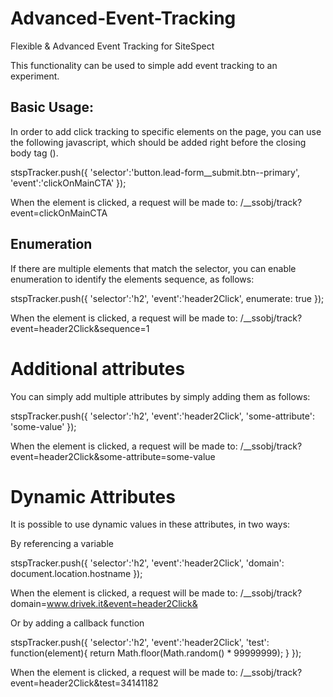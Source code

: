 # Advanced-Event-Tracking
Flexible &amp; Advanced Event Tracking for SiteSpect

This functionality can be used to simple add event tracking to an experiment.

## Basic Usage:

In order to add click tracking to specific elements on the page, you can use the following javascript, which should be added right before the closing body tag (</body>).

stspTracker.push({
	'selector':'button.lead-form__submit.btn--primary',
	'event':'clickOnMainCTA'
});

When the element is clicked, a request will be made to: /__ssobj/track?event=clickOnMainCTA


## Enumeration
If there are multiple elements that match the selector, you can enable enumeration to identify the elements sequence, as follows:

stspTracker.push({
	'selector':'h2',
	'event':'header2Click',
	enumerate: true
});

When the element is clicked, a request will be made to: /__ssobj/track?event=header2Click&sequence=1


# Additional attributes
You can simply add multiple attributes by simply adding them as follows:

stspTracker.push({
	'selector':'h2',
	'event':'header2Click',
	'some-attribute': 'some-value'
});

When the element is clicked, a request will be made to: /__ssobj/track?event=header2Click&some-attribute=some-value

# Dynamic Attributes
It is possible to use dynamic values in these attributes, in two ways:

By referencing a variable

stspTracker.push({
	'selector':'h2',
	'event':'header2Click',
	'domain': document.location.hostname
});

When the element is clicked, a request will be made to: /__ssobj/track?domain=www.drivek.it&event=header2Click&

Or by adding a callback function

stspTracker.push({
	'selector':'h2',
	'event':'header2Click',
	'test': function(element){
		return Math.floor(Math.random() * 99999999);
	}
});

When the element is clicked, a request will be made to: /__ssobj/track?event=header2Click&test=34141182


